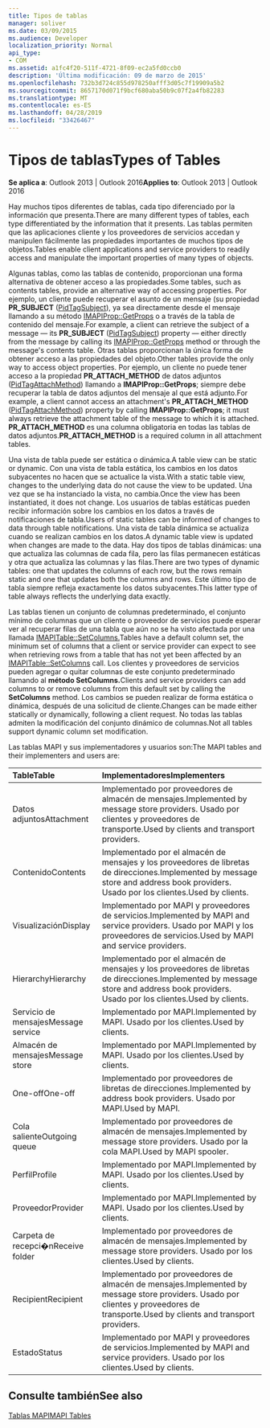 ```yaml
---
title: Tipos de tablas
manager: soliver
ms.date: 03/09/2015
ms.audience: Developer
localization_priority: Normal
api_type:
- COM
ms.assetid: a1fc4f20-511f-4721-8f09-ec2a5fd0ccb0
description: 'Última modificación: 09 de marzo de 2015'
ms.openlocfilehash: 732b3d724c855d978250afff3d05c7f19909a5b2
ms.sourcegitcommit: 8657170d071f9bcf680aba50b9c07f2a4fb82283
ms.translationtype: MT
ms.contentlocale: es-ES
ms.lasthandoff: 04/28/2019
ms.locfileid: "33426467"
---
```

# <a name="types-of-tables"></a><span data-ttu-id="c5200-103">Tipos de tablas</span><span class="sxs-lookup"><span data-stu-id="c5200-103">Types of Tables</span></span>

  
  
<span data-ttu-id="c5200-104">**Se aplica a**: Outlook 2013 | Outlook 2016</span><span class="sxs-lookup"><span data-stu-id="c5200-104">**Applies to**: Outlook 2013 | Outlook 2016</span></span> 
  
<span data-ttu-id="c5200-105">Hay muchos tipos diferentes de tablas, cada tipo diferenciado por la información que presenta.</span><span class="sxs-lookup"><span data-stu-id="c5200-105">There are many different types of tables, each type differentiated by the information that it presents.</span></span> <span data-ttu-id="c5200-106">Las tablas permiten que las aplicaciones cliente y los proveedores de servicios accedan y manipulen fácilmente las propiedades importantes de muchos tipos de objetos.</span><span class="sxs-lookup"><span data-stu-id="c5200-106">Tables enable client applications and service providers to readily access and manipulate the important properties of many types of objects.</span></span> 
  
<span data-ttu-id="c5200-107">Algunas tablas, como las tablas de contenido, proporcionan una forma alternativa de obtener acceso a las propiedades.</span><span class="sxs-lookup"><span data-stu-id="c5200-107">Some tables, such as contents tables, provide an alternative way of accessing properties.</span></span> <span data-ttu-id="c5200-108">Por ejemplo, un cliente puede recuperar el asunto de un mensaje (su propiedad **PR_SUBJECT** ([PidTagSubject](pidtagsubject-canonical-property.md)), ya sea directamente desde el mensaje llamando a su método [IMAPIProp::GetProps](imapiprop-getprops.md) o a través de la tabla de contenido del mensaje.</span><span class="sxs-lookup"><span data-stu-id="c5200-108">For example, a client can retrieve the subject of a message — its **PR_SUBJECT** ([PidTagSubject](pidtagsubject-canonical-property.md)) property — either directly from the message by calling its [IMAPIProp::GetProps](imapiprop-getprops.md) method or through the message's contents table.</span></span> <span data-ttu-id="c5200-109">Otras tablas proporcionan la única forma de obtener acceso a las propiedades del objeto.</span><span class="sxs-lookup"><span data-stu-id="c5200-109">Other tables provide the only way to access object properties.</span></span> <span data-ttu-id="c5200-110">Por ejemplo, un cliente no puede tener acceso a la propiedad **PR_ATTACH_METHOD** de datos adjuntos ([PidTagAttachMethod](pidtagattachmethod-canonical-property.md)) llamando a **IMAPIProp::GetProps**; siempre debe recuperar la tabla de datos adjuntos del mensaje al que está adjunto.</span><span class="sxs-lookup"><span data-stu-id="c5200-110">For example, a client cannot access an attachment's **PR_ATTACH_METHOD** ([PidTagAttachMethod](pidtagattachmethod-canonical-property.md)) property by calling **IMAPIProp::GetProps**; it must always retrieve the attachment table of the message to which it is attached.</span></span> <span data-ttu-id="c5200-111">**PR_ATTACH_METHOD** es una columna obligatoria en todas las tablas de datos adjuntos.</span><span class="sxs-lookup"><span data-stu-id="c5200-111">**PR_ATTACH_METHOD** is a required column in all attachment tables.</span></span> 
  
<span data-ttu-id="c5200-112">Una vista de tabla puede ser estática o dinámica.</span><span class="sxs-lookup"><span data-stu-id="c5200-112">A table view can be static or dynamic.</span></span> <span data-ttu-id="c5200-113">Con una vista de tabla estática, los cambios en los datos subyacentes no hacen que se actualice la vista.</span><span class="sxs-lookup"><span data-stu-id="c5200-113">With a static table view, changes to the underlying data do not cause the view to be updated.</span></span> <span data-ttu-id="c5200-114">Una vez que se ha instanciado la vista, no cambia.</span><span class="sxs-lookup"><span data-stu-id="c5200-114">Once the view has been instantiated, it does not change.</span></span> <span data-ttu-id="c5200-115">Los usuarios de tablas estáticas pueden recibir información sobre los cambios en los datos a través de notificaciones de tabla.</span><span class="sxs-lookup"><span data-stu-id="c5200-115">Users of static tables can be informed of changes to data through table notifications.</span></span> <span data-ttu-id="c5200-116">Una vista de tabla dinámica se actualiza cuando se realizan cambios en los datos.</span><span class="sxs-lookup"><span data-stu-id="c5200-116">A dynamic table view is updated when changes are made to the data.</span></span> <span data-ttu-id="c5200-117">Hay dos tipos de tablas dinámicas: una que actualiza las columnas de cada fila, pero las filas permanecen estáticas y otra que actualiza las columnas y las filas.</span><span class="sxs-lookup"><span data-stu-id="c5200-117">There are two types of dynamic tables: one that updates the columns of each row, but the rows remain static and one that updates both the columns and rows.</span></span> <span data-ttu-id="c5200-118">Este último tipo de tabla siempre refleja exactamente los datos subyacentes.</span><span class="sxs-lookup"><span data-stu-id="c5200-118">This latter type of table always reflects the underlying data exactly.</span></span>
  
<span data-ttu-id="c5200-119">Las tablas tienen un conjunto de columnas predeterminado, el conjunto mínimo de columnas que un cliente o proveedor de servicios puede esperar ver al recuperar filas de una tabla que aún no se ha visto afectada por una llamada [IMAPITable::SetColumns.](imapitable-setcolumns.md)</span><span class="sxs-lookup"><span data-stu-id="c5200-119">Tables have a default column set, the minimum set of columns that a client or service provider can expect to see when retrieving rows from a table that has not yet been affected by an [IMAPITable::SetColumns](imapitable-setcolumns.md) call.</span></span> <span data-ttu-id="c5200-120">Los clientes y proveedores de servicios pueden agregar o quitar columnas de este conjunto predeterminado llamando al **método SetColumns.**</span><span class="sxs-lookup"><span data-stu-id="c5200-120">Clients and service providers can add columns to or remove columns from this default set by calling the **SetColumns** method.</span></span> <span data-ttu-id="c5200-121">Los cambios se pueden realizar de forma estática o dinámica, después de una solicitud de cliente.</span><span class="sxs-lookup"><span data-stu-id="c5200-121">Changes can be made either statically or dynamically, following a client request.</span></span> <span data-ttu-id="c5200-122">No todas las tablas admiten la modificación del conjunto dinámico de columnas.</span><span class="sxs-lookup"><span data-stu-id="c5200-122">Not all tables support dynamic column set modification.</span></span> 
  
<span data-ttu-id="c5200-123">Las tablas MAPI y sus implementadores y usuarios son:</span><span class="sxs-lookup"><span data-stu-id="c5200-123">The MAPI tables and their implementers and users are:</span></span>
  
|<span data-ttu-id="c5200-124">**Table**</span><span class="sxs-lookup"><span data-stu-id="c5200-124">**Table**</span></span>|<span data-ttu-id="c5200-125">**Implementadores**</span><span class="sxs-lookup"><span data-stu-id="c5200-125">**Implementers**</span></span>|
|:-----|:-----|
|<span data-ttu-id="c5200-126">Datos adjuntos</span><span class="sxs-lookup"><span data-stu-id="c5200-126">Attachment</span></span>  <br/> |<span data-ttu-id="c5200-127">Implementado por proveedores de almacén de mensajes.</span><span class="sxs-lookup"><span data-stu-id="c5200-127">Implemented by message store providers.</span></span> <span data-ttu-id="c5200-128">Usado por clientes y proveedores de transporte.</span><span class="sxs-lookup"><span data-stu-id="c5200-128">Used by clients and transport providers.</span></span>  <br/> |
|<span data-ttu-id="c5200-129">Contenido</span><span class="sxs-lookup"><span data-stu-id="c5200-129">Contents</span></span>  <br/> |<span data-ttu-id="c5200-130">Implementado por el almacén de mensajes y los proveedores de libretas de direcciones.</span><span class="sxs-lookup"><span data-stu-id="c5200-130">Implemented by message store and address book providers.</span></span> <span data-ttu-id="c5200-131">Usado por los clientes.</span><span class="sxs-lookup"><span data-stu-id="c5200-131">Used by clients.</span></span>  <br/> |
|<span data-ttu-id="c5200-132">Visualización</span><span class="sxs-lookup"><span data-stu-id="c5200-132">Display</span></span>  <br/> |<span data-ttu-id="c5200-133">Implementado por MAPI y proveedores de servicios.</span><span class="sxs-lookup"><span data-stu-id="c5200-133">Implemented by MAPI and service providers.</span></span> <span data-ttu-id="c5200-134">Usado por MAPI y los proveedores de servicios.</span><span class="sxs-lookup"><span data-stu-id="c5200-134">Used by MAPI and service providers.</span></span>  <br/> |
|<span data-ttu-id="c5200-135">Hierarchy</span><span class="sxs-lookup"><span data-stu-id="c5200-135">Hierarchy</span></span>  <br/> |<span data-ttu-id="c5200-136">Implementado por el almacén de mensajes y los proveedores de libretas de direcciones.</span><span class="sxs-lookup"><span data-stu-id="c5200-136">Implemented by message store and address book providers.</span></span> <span data-ttu-id="c5200-137">Usado por los clientes.</span><span class="sxs-lookup"><span data-stu-id="c5200-137">Used by clients.</span></span>  <br/> |
|<span data-ttu-id="c5200-138">Servicio de mensajes</span><span class="sxs-lookup"><span data-stu-id="c5200-138">Message service</span></span>  <br/> |<span data-ttu-id="c5200-139">Implementado por MAPI.</span><span class="sxs-lookup"><span data-stu-id="c5200-139">Implemented by MAPI.</span></span> <span data-ttu-id="c5200-140">Usado por los clientes.</span><span class="sxs-lookup"><span data-stu-id="c5200-140">Used by clients.</span></span>  <br/> |
|<span data-ttu-id="c5200-141">Almacén de mensajes</span><span class="sxs-lookup"><span data-stu-id="c5200-141">Message store</span></span>  <br/> |<span data-ttu-id="c5200-142">Implementado por MAPI.</span><span class="sxs-lookup"><span data-stu-id="c5200-142">Implemented by MAPI.</span></span> <span data-ttu-id="c5200-143">Usado por los clientes.</span><span class="sxs-lookup"><span data-stu-id="c5200-143">Used by clients.</span></span>  <br/> |
|<span data-ttu-id="c5200-144">One-off</span><span class="sxs-lookup"><span data-stu-id="c5200-144">One-off</span></span>  <br/> |<span data-ttu-id="c5200-145">Implementado por proveedores de libretas de direcciones.</span><span class="sxs-lookup"><span data-stu-id="c5200-145">Implemented by address book providers.</span></span> <span data-ttu-id="c5200-146">Usado por MAPI.</span><span class="sxs-lookup"><span data-stu-id="c5200-146">Used by MAPI.</span></span>  <br/> |
|<span data-ttu-id="c5200-147">Cola saliente</span><span class="sxs-lookup"><span data-stu-id="c5200-147">Outgoing queue</span></span>  <br/> |<span data-ttu-id="c5200-148">Implementado por proveedores de almacén de mensajes.</span><span class="sxs-lookup"><span data-stu-id="c5200-148">Implemented by message store providers.</span></span> <span data-ttu-id="c5200-149">Usado por la cola MAPI.</span><span class="sxs-lookup"><span data-stu-id="c5200-149">Used by MAPI spooler.</span></span>  <br/> |
|<span data-ttu-id="c5200-150">Perfil</span><span class="sxs-lookup"><span data-stu-id="c5200-150">Profile</span></span>  <br/> |<span data-ttu-id="c5200-151">Implementado por MAPI.</span><span class="sxs-lookup"><span data-stu-id="c5200-151">Implemented by MAPI.</span></span> <span data-ttu-id="c5200-152">Usado por los clientes.</span><span class="sxs-lookup"><span data-stu-id="c5200-152">Used by clients.</span></span>  <br/> |
|<span data-ttu-id="c5200-153">Proveedor</span><span class="sxs-lookup"><span data-stu-id="c5200-153">Provider</span></span>  <br/> |<span data-ttu-id="c5200-154">Implementado por MAPI.</span><span class="sxs-lookup"><span data-stu-id="c5200-154">Implemented by MAPI.</span></span> <span data-ttu-id="c5200-155">Usado por los clientes.</span><span class="sxs-lookup"><span data-stu-id="c5200-155">Used by clients.</span></span>  <br/> |
|<span data-ttu-id="c5200-156">Carpeta de recepci�n</span><span class="sxs-lookup"><span data-stu-id="c5200-156">Receive folder</span></span>  <br/> |<span data-ttu-id="c5200-157">Implementado por proveedores de almacén de mensajes.</span><span class="sxs-lookup"><span data-stu-id="c5200-157">Implemented by message store providers.</span></span> <span data-ttu-id="c5200-158">Usado por los clientes.</span><span class="sxs-lookup"><span data-stu-id="c5200-158">Used by clients.</span></span>  <br/> |
|<span data-ttu-id="c5200-159">Recipient</span><span class="sxs-lookup"><span data-stu-id="c5200-159">Recipient</span></span>  <br/> |<span data-ttu-id="c5200-160">Implementado por proveedores de almacén de mensajes.</span><span class="sxs-lookup"><span data-stu-id="c5200-160">Implemented by message store providers.</span></span> <span data-ttu-id="c5200-161">Usado por clientes y proveedores de transporte.</span><span class="sxs-lookup"><span data-stu-id="c5200-161">Used by clients and transport providers.</span></span>  <br/> |
|<span data-ttu-id="c5200-162">Estado</span><span class="sxs-lookup"><span data-stu-id="c5200-162">Status</span></span>  <br/> |<span data-ttu-id="c5200-163">Implementado por MAPI y proveedores de servicios.</span><span class="sxs-lookup"><span data-stu-id="c5200-163">Implemented by MAPI and service providers.</span></span> <span data-ttu-id="c5200-164">Usado por los clientes.</span><span class="sxs-lookup"><span data-stu-id="c5200-164">Used by clients.</span></span>  <br/> |
   
## <a name="see-also"></a><span data-ttu-id="c5200-165">Consulte también</span><span class="sxs-lookup"><span data-stu-id="c5200-165">See also</span></span>



[<span data-ttu-id="c5200-166">Tablas MAPI</span><span class="sxs-lookup"><span data-stu-id="c5200-166">MAPI Tables</span></span>](mapi-tables.md)

